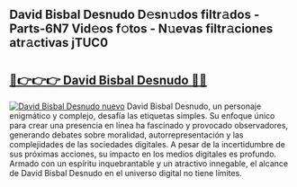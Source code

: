 ## David Bisbal Desnudo D𝚎sn𝚞dos filtr𝚊dos - Parts-6N7 Vid𝚎os f𝚘tos - N𝚞evas filtr𝚊ciones atr𝚊ctivas jTUC0

# <h2><a href="http://mb0luu.tromn.icu/?c=David+Bisbal+Desnudo">🔗👉👉👉 David Bisbal Desnudo 🔗🔗</a></h2>

[![David Bisbal Desnudo nuevo](https://i.imgur.com/pEAQMta.gif)](http://mb0luu.tromn.icu/?c=David+Bisbal+Desnudo)
David Bisbal Desnudo, un personaje enigmático y complejo, desafía las etiquetas simples. Su enfoque único para crear una presencia en línea ha fascinado y provocado observadores, generando debates sobre moralidad, autorrepresentación y las complejidades de las sociedades digitales. A pesar de la incertidumbre de sus próximas acciones, su impacto en los medios digitales es profundo. Armado con un espíritu inquebrantable y un atractivo innegable, el alcance de David Bisbal Desnudo en el universo digital no tiene límites.
